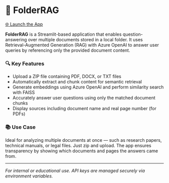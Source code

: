 # 📂 FolderRAG

[🌐 Launch the App](https://your-streamlit-deployment-url)

**FolderRAG** is a Streamlit-based application that enables question-answering over multiple documents stored in a local folder. It uses Retrieval-Augmented Generation (RAG) with Azure OpenAI to answer user queries by referencing only the provided document content.

### 🔍 Key Features

- Upload a ZIP file containing PDF, DOCX, or TXT files
- Automatically extract and chunk content for semantic retrieval
- Generate embeddings using Azure OpenAI and perform similarity search with FAISS
- Accurately answer user questions using only the matched document chunks
- Display sources including document name and real page number (for PDFs)

### 📚 Use Case

Ideal for analyzing multiple documents at once — such as research papers, technical manuals, or legal files. Just zip and upload. The app ensures transparency by showing which documents and pages the answers came from.

---

*For internal or educational use. API keys are managed securely via environment variables.*